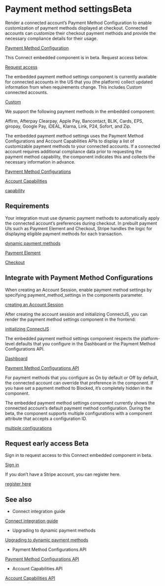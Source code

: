 # Payment method settingsBeta

Render a connected account’s Payment Method Configuration to enable customization of payment methods displayed at checkout. Connected accounts can customize their checkout payment methods and provide the necessary compliance details for their usage.

[Payment Method Configuration](/api/payment_method_configurations)

This Connect embedded component is in beta. Request access below.

[Request access](/connect/supported-embedded-components/payment-method-settings#request-access)

The embedded payment method settings component is currently available for connected accounts in the US that you (the platform) collect updated information from when requirements change. This includes Custom connected accounts.

[Custom](/connect/custom-accounts)

We support the following payment methods in the embedded component:

Affirm, Afterpay Clearpay, Apple Pay, Bancontact, BLIK, Cards, EPS, giropay, Google Pay, iDEAL, Klarna, Link, P24, Sofort, and Zip.

The embedded payment method settings uses the Payment Method Configurations and Account Capabilities APIs to display a list of customizable payment methods to your connected accounts. If a connected account requires additional compliance data prior to requesting the payment method capability, the component indicates this and collects the necessary information in advance.

[Payment Method Configurations](/connect/payment-method-configurations)

[Account Capabilities](/connect/account-capabilities)

[capability](/api/capabilities/object)

## Requirements

Your integration must use dynamic payment methods to automatically apply the connected account’s preferences during checkout. In prebuilt payment UIs such as Payment Element and Checkout, Stripe handles the logic for displaying eligible payment methods for each transaction.

[dynamic payment methods](/connect/dynamic-payment-methods)

[Payment Element](https://stripe.com/payments/elements)

[Checkout](https://stripe.com/payments/checkout)

## Integrate with Payment Method Configurations

When creating an Account Session, enable payment method settings by specifying payment_method_settings in the components parameter.

[creating an Account Session](/api/account_sessions/create)

After creating the account session and initializing ConnectJS, you can render the payment method settings component in the frontend:

[initializing ConnectJS](/connect/get-started-connect-embedded-components#account-sessions)

The embedded payment method settings component respects the platform-level defaults that you configure in the Dashboard or the Payment Method Configurations API.

[Dashboard](/connect/payment-methods)

[Payment Method Configurations API](/connect/payment-method-configurations)

For payment methods that you configure as On by default or Off by default, the connected account can override that preference in the component. If you have set a payment method to Blocked, it’s completely hidden in the component.

The embedded payment method settings component currently shows the connected account’s default payment method configuration. During the beta, the component supports multiple configurations with a component attribute that accepts a configuration ID.

[multiple configurations](/connect/multiple-payment-method-configurations)

## Request early access  Beta

Sign in to request access to this Connect embedded component in beta.

[Sign in](https://dashboard.stripe.com/login?redirect=https%3A%2F%2Fdocs.stripe.com%2Fconnect%2Fsupported-embedded-components%2Fpayment-method-settings)

If you don’t have a Stripe account, you can register here.

[register here](https://dashboard.stripe.com/register)

## See also

- Connect integration guide

[Connect integration guide](/connect/charges)

- Upgrading to dynamic payment methods

[Upgrading to dynamic payment methods](/connect/dynamic-payment-methods)

- Payment Method Configurations API

[Payment Method Configurations API](/connect/payment-method-configurations)

- Account Capabilities API

[Account Capabilities API](/connect/account-capabilities)
